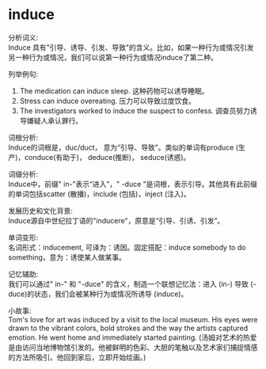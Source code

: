 # induce

分析词义:  
Induce 具有"引导、诱导、引发、导致"的含义。比如，如果一种行为或情况引发另一种行为或情况，我们可以说第一种行为或情况induce了第二种。

  

列举例句:

  

1.  The medication can induce sleep. 这种药物可以诱导睡眠。
2.  Stress can induce overeating. 压力可以导致过度饮食。
3.  The investigators worked to induce the suspect to confess. 调查员努力诱导嫌疑人承认罪行。

  

词根分析:  
Induce的词根是，duc/duct， 意为“引导、导致”。类似的单词有produce (生产)，conduce(有助于)， deduce(推断)， seduce(诱惑)。

  

词缀分析:  
Induce中，前缀" in-"表示“进入”，" -duce "是词根，表示引导。其他具有此前缀的单词包括scatter (散播)，include (包括)，inject (注入)。

  

发展历史和文化背景:  
Induce源自中世纪拉丁语的"inducere"，原意是“引导、引诱、引发”。

  

单词变形:  
名词形式：inducement, 可译为：诱因。固定搭配：induce somebody to do something，意为：诱使某人做某事。

  

记忆辅助:  
我们可以通过" in-" 和 "-duce" 的含义，制造一个联想记忆法：进入 (in-) 导致 (-duce)的状态，我们会被某种行为或情况所诱导 (induce)。

  

小故事:  
Tom's love for art was induced by a visit to the local museum. His eyes were drawn to the vibrant colors, bold strokes and the way the artists captured emotion. He went home and immediately started painting. (汤姆对艺术的热爱是由访问当地博物馆引发的。他被鲜明的色彩、大胆的笔触以及艺术家们捕捉情感的方法所吸引。他回到家后，立即开始绘画。)

